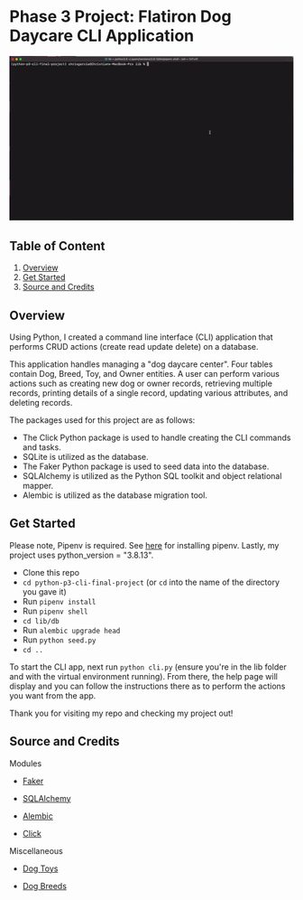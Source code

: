 # Phase 3 Project: Flatiron Dog Daycare CLI Application

![Preview of CLI functioning](https://github.com/Chris10Garcia/python-p3-cli-final-project/blob/main/lib/ezgif.com-video-to-gif.gif)


## Table of Content

1. [Overview](#overview)
2. [Get Started](#get-started)
3. [Source and Credits](#source-and-credits)


## Overview

Using Python, I created a command line interface (CLI) application that performs CRUD actions (create read update delete) on a database. 

This application handles managing a "dog daycare center". Four tables contain Dog, Breed, Toy, and Owner entities. A user can perform various actions such as creating new dog or owner records, retrieving multiple records, printing details of a single record, updating various attributes, and deleting records. 

The packages used for this project are as follows:
- The Click Python package is used to handle creating the CLI commands and tasks.
- SQLite is utilized as the database.
- The Faker Python package is used to seed data into the database.
- SQLAlchemy is utilized as the Python SQL toolkit and object relational mapper. 
- Alembic is utilized as the database migration tool.


## Get Started

Please note, Pipenv is required. See [here](https://pipenv.pypa.io/en/latest/installation/) for installing pipenv. Lastly, my project uses python_version = "3.8.13".

- Clone this repo
- `cd python-p3-cli-final-project` (or `cd` into the name of the directory you gave it)
- Run `pipenv install`
- Run `pipenv shell`
- `cd lib/db`
- Run `alembic upgrade head`
- Run `python seed.py`
- `cd ..`

To start the CLI app, next run `python cli.py` (ensure you're in the lib folder and with the virtual environment running). From there, the help page will display and you can follow the instructions there as to perform the actions you want from the app.

Thank you for visiting my repo and checking my project out!


## Source and Credits

Modules
- [Faker](https://faker.readthedocs.io/en/master/index.html)

- [SQLAlchemy](https://www.sqlalchemy.org/)

- [Alembic](https://alembic.sqlalchemy.org/en/latest/)

- [Click](https://click.palletsprojects.com/en/8.1.x/)

Miscellaneous
- [Dog Toys](https://www.thesprucepets.com/best-dog-toys-4151137)

- [Dog Breeds](https://github.com/dariusk/corpora/blob/master/data/animals/dogs.json)

